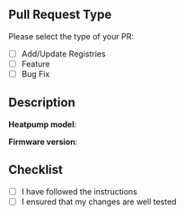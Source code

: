 
## Pull Request Type

Please select the type of your PR:

- [ ] Add/Update Registries
- [ ] Feature
- [ ] Bug Fix

## Description

**Heatpump model**: <!-- e.g. F1145-6, F1255-6, F2040-6, S1155-6, S1255-6 -->

**Firmware version**: <!-- e.g. 5.3.11, 5.4.4 -->

<!-- Please describe your changes here. -->

<!-- IF THIS PR CHANGES REGISTERS. FOLLOW THE INSTRUCTIONS BELOW.

## How to add/update registers in the library

To add/edit registers in the library first of all you need to find documentation how these parameters are officially called. There will be a backward compatibility break if a name will change.

The process contains of mainly next steps: 1. Update source CSV files. 2. Convert CSV files to JSON. 3. Edit extensions.json if needed. 4. Submit PR.

### 1.A For F series pumps

Use [ModbusManager](https://professional.nibe.eu/sv/proffshjalp/kommunikation/nibe-modbus). Do CSV export for the unit you want to update. Find the correct file in `nibe/data` folder. Merge data into that file (Do not change/update any lines. All CSV files are source files they must not be changed).

### 1.B For S serires pumps

Change your pump language to English and do registers export. Merge that data into the correct file in `nibe/data` folder (Do not change/update any lines. All CSV files are source files they must not be changed).

### 2. Convert source CSV files to JSON

```bash
python3 -m nibe.console_scripts.convert_csv
```

### 3. Verify JSON files

Verify that conversion was successful and required lines correctly appeared in the json files. If some modifications are required you need to edit `extensions.json` to fix these.

### 4. Submit PR

Attach your source CSV file for reference so we could verify as well.
-->

## Checklist

- [ ] I have followed the instructions
- [ ] I ensured that my changes are well tested
